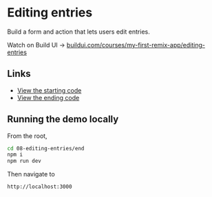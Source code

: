 # Editing entries

Build a form and action that lets users edit entries.

Watch on Build UI → [buildui.com/courses/my-first-remix-app/editing-entries](buildui.com/courses/my-first-remix-app/editing-entries)

## Links

- [View the starting code](./begin)
- [View the ending code](./end)

## Running the demo locally

From the root,

```sh
cd 08-editing-entries/end
npm i
npm run dev
```

Then navigate to

```
http://localhost:3000
```
